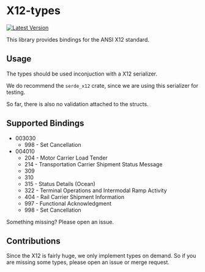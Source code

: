 # X12-types
[![Latest Version](https://img.shields.io/crates/v/x12-types.svg)](https://crates.io/crates/x12-types)

This library provides bindings for the ANSI X12 standard.

## Usage

The types should be used inconjuction with a X12 serializer.

We do recommend the `serde_x12` crate, since we are using this serializer for testing.

So far, there is also no validation attached to the structs.

## Supported Bindings

* 003030
  * 998 - Set Cancellation
* 004010
  * 204 - Motor Carrier Load Tender
  * 214 - Transportation Carrier Shipment Status Message
  * 309 
  * 310
  * 315 - Status Details (Ocean)
  * 322 - Terminal Operations and Intermodal Ramp Activity
  * 404 - Rail Carrier Shipment Information
  * 997 - Functional Acknowledgment
  * 998 - Set Cancellation

Something missing? Please open an issue.

## Contributions

Since the X12 is fairly huge, we only implement types on demand. So if you are missing some types, please open an issue or merge request.
